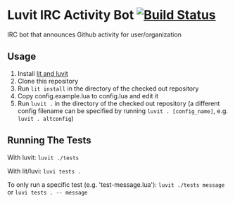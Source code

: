 Luvit IRC Activity Bot [![Build Status](https://travis-ci.org/squeek502/luvit-irc-activity-bot.svg)](https://travis-ci.org/squeek502/luvit-irc-activity-bot)
======================
IRC bot that announces Github activity for user/organization

Usage
-----
1. Install [lit and luvit](https://luvit.io/)
2. Clone this repository
3. Run `lit install` in the directory of the checked out repository
4. Copy config.example.lua to config.lua and edit it
5. Run `luvit .` in the directory of the checked out repository (a different config filename can be specified by running `luvit . [config_name]`, e.g. `luvit . altconfig`)

Running The Tests
-----------------
With luvit: `luvit ./tests`

With lit/luvi: `luvi tests .`

To only run a specific test (e.g. 'test-message.lua'): `luvit ./tests message` or `luvi tests . -- message`
